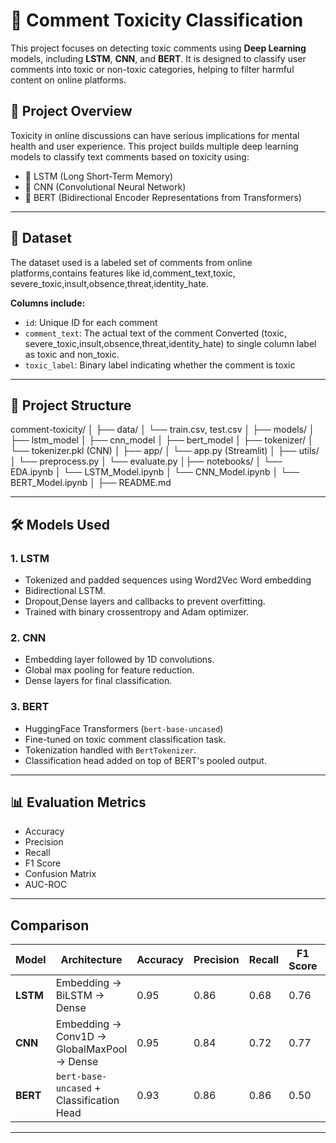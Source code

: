 # 🧠 Comment Toxicity Classification

This project focuses on detecting toxic comments using **Deep Learning** models, including **LSTM**, **CNN**, and **BERT**. It is designed to classify user comments into toxic or non-toxic categories, helping to filter harmful content on online platforms.

## 🚀 Project Overview

Toxicity in online discussions can have serious implications for mental health and user experience. This project builds multiple deep learning models to classify text comments based on toxicity using:

- 📌 LSTM (Long Short-Term Memory)
- 📌 CNN (Convolutional Neural Network)
- 📌 BERT (Bidirectional Encoder Representations from Transformers)

---

## 📁 Dataset

The dataset used is a labeled set of comments from online platforms,contains features like id,comment_text,toxic, severe_toxic,insult,obsence,threat,identity_hate.

**Columns include:**
- `id`: Unique ID for each comment
- `comment_text`: The actual text of the comment
Converted (toxic, severe_toxic,insult,obsence,threat,identity_hate) to single column label as toxic and non_toxic.
- `toxic_label`: Binary label indicating whether the comment is toxic

---

## 🔧 Project Structure
comment-toxicity/
│
├── data/
│ └── train.csv, test.csv
│
├── models/
│ ├── lstm_model
│ ├── cnn_model
│ ├── bert_model
│
├── tokenizer/
│ └── tokenizer.pkl (CNN)
│
├── app/
│ └── app.py (Streamlit)
│
├── utils/
│ └── preprocess.py
│ └── evaluate.py
│├── notebooks/
│ └── EDA.ipynb
│ └── LSTM_Model.ipynb
│ └── CNN_Model.ipynb
│ └── BERT_Model.ipynb
│
├── README.md


---

## 🛠️ Models Used

### 1. LSTM
- Tokenized and padded sequences using Word2Vec Word embedding
- Bidirectional LSTM.
- Dropout,Dense layers and callbacks to prevent overfitting.
- Trained with binary crossentropy and Adam optimizer.

### 2. CNN
- Embedding layer followed by 1D convolutions.
- Global max pooling for feature reduction.
- Dense layers for final classification.

### 3. BERT
- HuggingFace Transformers (`bert-base-uncased`)
- Fine-tuned on toxic comment classification task.
- Tokenization handled with `BertTokenizer`.
- Classification head added on top of BERT's pooled output.

---

## 📊 Evaluation Metrics

- Accuracy
- Precision
- Recall
- F1 Score
- Confusion Matrix
- AUC-ROC

---
## Comparison

| Model    | Architecture                               | Accuracy | Precision | Recall   | F1 Score  | AUC-ROC  |   
| -------- | ------------------------------------------ | -------- | --------- | -------- | --------- | -------- | 
| **LSTM** | Embedding → BiLSTM → Dense                 | 0.95     | 0.86      | 0.68     | 0.76      | 0.96     |
| **CNN**  | Embedding → Conv1D → GlobalMaxPool → Dense | 0.95     | 0.84      | 0.72     | 0.77      | 0.97     |       
| **BERT** | `bert-base-uncased` + Classification Head  | 0.93     | 0.86      | 0.86     | 0.50      | 0.92     | 

---



